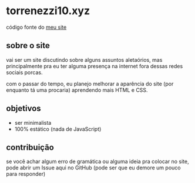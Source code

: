 # torrenezzi10.xyz
código fonte do [meu site](https://torrenezzi10.xyz)

## sobre o site

vai ser um site discutindo sobre alguns assuntos aletaórios, mas principalmente pra eu ter alguma presença na internet fora dessas redes sociais porcas.

com o passar do tempo, eu planejo melhorar a aparência do site (por enquanto tá uma procaria) aprendendo mais HTML e CSS.

## objetivos

- ser minimalista
- 100% estático (nada de JavaScript)

## contribuição

se você achar algum erro de gramática ou alguma ideia pra colocar no site, pode abrir um Issue aqui no GitHub (pode ser que eu demore um pouco para responder)
